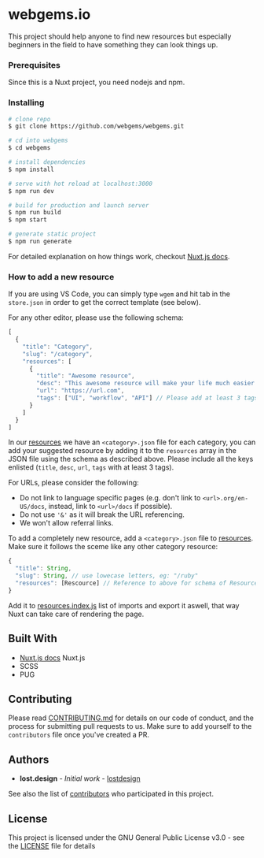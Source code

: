 # webgems.io

This project should help anyone to find new resources but especially beginners in the field to have something they can look things up.


### Prerequisites

Since this is a Nuxt project, you need nodejs and npm.

### Installing

``` bash
# clone repo
$ git clone https://github.com/webgems/webgems.git

# cd into webgems
$ cd webgems

# install dependencies
$ npm install

# serve with hot reload at localhost:3000
$ npm run dev

# build for production and launch server
$ npm run build
$ npm start

# generate static project
$ npm run generate
```
For detailed explanation on how things work, checkout [Nuxt.js docs](https://nuxtjs.org).

### How to add a new resource

If you are using VS Code, you can simply type `wgem` and hit tab in the `store.json` in order to get the correct template (see below).

For any other editor, please use the following schema:
```js
[
  {
    "title": "Category",
    "slug": "/category",
    "resources": [
      {
        "title": "Awesome resource",
        "desc": "This awesome resource will make your life much easier.", // 1 - 2 sentences long.
        "url": "https://url.com",
        "tags": ["UI", "workflow", "API"] // Please add at least 3 tags
      }
    ]
  }
]
```

In our [resources](resources/) we have an `<category>.json` file for each category, you can add your suggested resource by adding it to the `resources` array in the JSON file using the schema as described above. Please include all the keys enlisted (`title`, `desc`, `url`, `tags` with at least 3 tags).

For URLs, please consider the following:
- Do not link to language specific pages (e.g. don't link to `<url>.org/en-US/docs`, instead, link to `<url>/docs` if possible).
- Do not use `'&'` as it will break the URL referencing.
- We won't allow referral links.

To add a completely new resource, add a `<category>.json` file to [resources](resources/). Make sure it follows the sceme like any other category resource:
```js
{
  "title": String,
  "slug": String, // use lowecase letters, eg: "/ruby"
  "resources": [Rescource] // Reference to above for schema of Resource
}
```
Add it to [resources.index.js](resources/index.js) list of imports and export it aswell, that way Nuxt can take care of rendering the page.

## Built With

* [Nuxt.js docs](https://nuxtjs.org) Nuxt.js
* SCSS
* PUG

## Contributing

Please read [CONTRIBUTING.md](https://github.com/webgems/webgems/blob/master/CONTRIBUTING.md) for details on our code of conduct, and the process for submitting pull requests to us.
Make sure to add yourself to the `contributors` file once you've created a PR.

## Authors

* **lost.design** - *Initial work* - [lostdesign](https://github.com/lostdesign)

See also the list of [contributors](https://github.com/webgems/webgems/contributors) who participated in this project.

## License

This project is licensed under the GNU General Public License v3.0 - see the [LICENSE](https://github.com/webgems/webgems/blob/master/LICENSE) file for details
